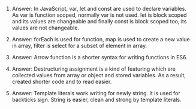 1. Answer: In JavaScript, var, let and const are used to declare variables. As var is function scoped, normally var is not used. let is block scoped and its values are changeable and finally const is block scoped too, its values are not changeable.

2. Answer:  forEach is used for function, map is used to create a new value in array, filter is select for a subset of element in array.

3. Answer:  Arrow function is a shorter syntax for writing functions in ES6.

4. Answer:  Destructuring assignment is a kind of featuring which are collected values from array or object and stored variables. As a result, created shorter code and to read easier.

5. Answer:  Template literals work writing for newly string. It is used for backticks sign. String is easier, clean and strong by template literals.
